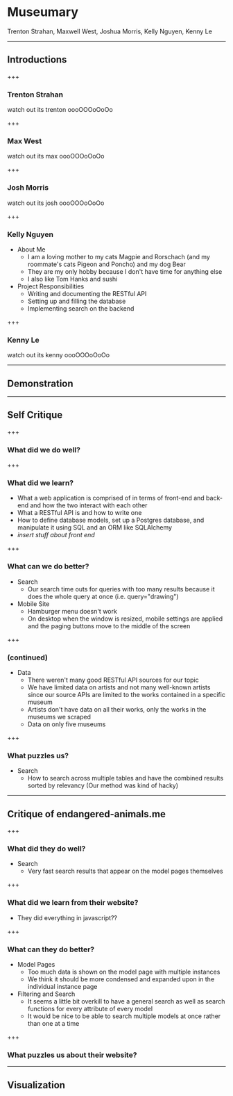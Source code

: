 # Museumary

Trenton Strahan, Maxwell West, Joshua Morris, Kelly Nguyen, Kenny Le

---

## Introductions

+++

### Trenton Strahan

watch out its trenton oooOOOoOoOo

+++

### Max West

watch out its max oooOOOoOoOo

+++

### Josh Morris

watch out its josh oooOOOoOoOo

+++

### Kelly Nguyen

* About Me
    * I am a loving mother to my cats Magpie and Rorschach (and my roommate's cats Pigeon and Poncho) and my dog Bear
    * They are my only hobby because I don't have time for anything else
    * I also like Tom Hanks and sushi
* Project Responsibilities
    * Writing and documenting the RESTful API
    * Setting up and filling the database
    * Implementing search on the backend

+++

### Kenny Le

watch out its kenny oooOOOoOoOo

---

## Demonstration

---

## Self Critique

+++

### What did we do well?

+++

### What did we learn?

* What a web application is comprised of in terms of front-end and back-end and how the two interact with each other
* What a RESTful API is and how to write one
* How to define database models, set up a Postgres database, and manipulate it using SQL and an ORM like SQLAlchemy
* *insert stuff about front end*

+++

### What can we do better?

* Search
    * Our search time outs for queries with too many results because it does the whole query at once (i.e. query="drawing")
* Mobile Site
    * Hamburger menu doesn't work
    * On desktop when the window is resized, mobile settings are applied and the paging buttons move to the middle of the screen

+++

### (continued)

* Data
    * There weren't many good RESTful API sources for our topic
    * We have limited data on artists and not many well-known artists since our source APIs are limited to the works contained in a specific museum
    * Artists don't have data on all their works, only the works in the museums we scraped
    * Data on only five museums

+++

### What puzzles us?

* Search
    * How to search across multiple tables and have the combined results sorted by relevancy (Our method was kind of hacky)

---

## Critique of endangered-animals.me

+++

### What did they do well?

* Search
    * Very fast search results that appear on the model pages themselves

+++

### What did we learn from their website?

* They did everything in javascript??

+++

### What can they do better?

* Model Pages
    * Too much data is shown on the model page with multiple instances
    * We think it should be more condensed and expanded upon in the individual instance page
* Filtering and Search
    * It seems a little bit overkill to have a general search as well as search functions for every attribute of every model
    * It would be nice to be able to search multiple models at once rather than one at a time

+++

### What puzzles us about their website?

---

## Visualization

